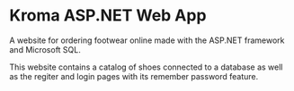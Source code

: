 # Kroma ASP.NET Web App

A website for ordering footwear online made with the ASP.NET framework and Microsoft SQL.

This website contains a catalog of shoes connected to a database as well as the regiter and login pages with its remember password feature.

